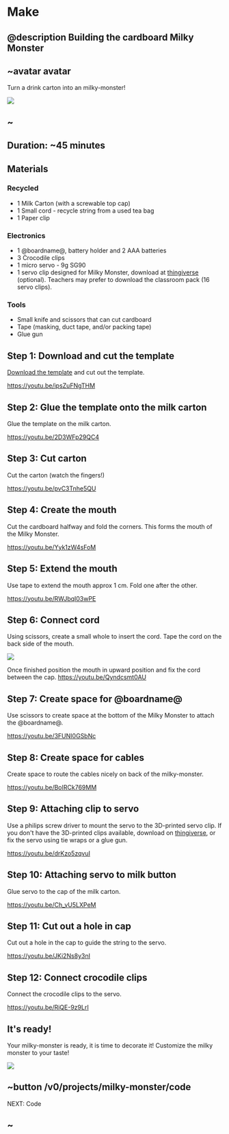 # Make

## @description Building the cardboard Milky Monster

## ~avatar avatar

Turn a drink carton into an milky-monster!

![](/static/mb/projects/milky-monster/monsters.jpg)

## ~

## Duration: ~45 minutes

## Materials

### Recycled

* 1 Milk Carton (with a screwable top cap)
* 1 Small cord - recycle string from a used tea bag
* 1 Paper clip

### Electronics

* 1 @boardname@, battery holder and 2 AAA batteries
* 3 Crocodile clips
* 1 micro servo - 9g SG90
* 1 servo clip designed for Milky Monster, download at [thingiverse](http://www.thingiverse.com/thing:2185971) (optional). Teachers may prefer to download the classroom pack (16 servo clips).

### Tools

* Small knife and scissors that can cut cardboard
* Tape (masking, duct tape, and/or packing tape)
* Glue gun

## Step 1: Download and cut the template

[Download the template](/static/mb/projects/milky-monster/template.pdf) and cut out the template.

https://youtu.be/ipsZuFNgTHM

## Step 2: Glue the template onto the milk carton

Glue the template on the milk carton.

https://youtu.be/2D3WFp29QC4

## Step 3: Cut carton

Cut the carton (watch the fingers!)

https://youtu.be/pvC3Tnhe5QU

## Step 4: Create the mouth

Cut the cardboard halfway and fold the corners. This forms the mouth of the Milky Monster.

https://youtu.be/Yyk1zW4sFoM

## Step 5: Extend the mouth

Use tape to extend the mouth approx 1 cm. Fold one after the other.

https://youtu.be/RWJbqI03wPE

## Step 6: Connect cord

Using scissors, create a small whole to insert the cord. Tape the cord on the back side of the mouth.

![](/static/mb/projects/milky-monster/connectmouth.jpg)

Once finished position the mouth in upward position and fix the cord between the cap.
https://youtu.be/Qyndcsmt0AU

## Step 7: Create space for @boardname@

Use scissors to create space at the bottom of the Milky Monster to attach the @boardname@.

https://youtu.be/3FUNI0GSbNc

## Step 8: Create space for cables

Create space to route the cables nicely on back of the milky-monster.

https://youtu.be/BoIRCk769MM

## Step 9: Attaching clip to servo

Use a philips screw driver to mount the servo to the 3D-printed servo clip.
If you don't have the 3D-printed clips available, download on [thingiverse](http://www.thingiverse.com/thing:2185971), or fix the servo using tie wraps or a glue gun.

https://youtu.be/drKzo5zqvuI

## Step 10: Attaching servo to milk button

Glue servo to the cap of the milk carton.

https://youtu.be/Ch_vU5LXPeM

## Step 11: Cut out a hole in cap

Cut out a hole in the cap to guide the string to the servo.

https://youtu.be/JKi2Ns8y3nI

## Step 12: Connect crocodile clips

Connect the crocodile clips to the servo.

https://youtu.be/RiQE-9z9LrI


## It's ready!

Your milky-monster is ready, it is time to decorate it! Customize the milky monster to your taste!

![](/static/mb/projects/milky-monster/monsters.jpg)

## ~button /v0/projects/milky-monster/code
NEXT: Code
## ~